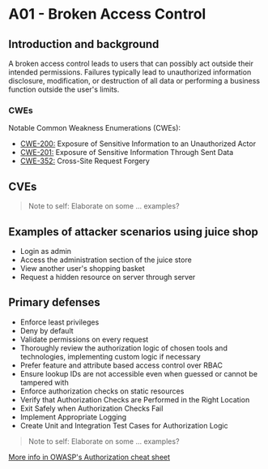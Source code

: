 # A01 - Broken Access Control

## Introduction and background

A broken access control leads to users that can possibly act outside their
intended permissions. Failures typically lead to unauthorized information
disclosure, modification, or destruction of all data or performing a business
function outside the user's limits.

### CWEs

Notable Common Weakness Enumerations (CWEs):

- [CWE-200:](https://cwe.mitre.org/data/definitions/200.html) Exposure of
Sensitive Information to an Unauthorized Actor
- [CWE-201:](https://cwe.mitre.org/data/definitions/201.html) Exposure of
Sensitive Information Through Sent Data
- [CWE-352:](https://cwe.mitre.org/data/definitions/352.html) Cross-Site
Request Forgery

## CVEs

>Note to self: Elaborate on some ... examples?

## Examples of attacker scenarios using juice shop

- Login as admin
- Access the administration section of the juice store
- View another user's shopping basket
- Request a hidden resource on server through server

## Primary defenses

- Enforce least privileges
- Deny by default
- Validate permissions on every request
- Thoroughly review the authorization logic of chosen tools and technologies,
implementing custom logic if necessary
- Prefer feature and attribute based access control over RBAC
- Ensure lookup IDs are not accessible even when guessed or cannot be
tampered with
- Enforce authorization checks on static resources
- Verify that Authorization Checks are Performed in the Right Location
- Exit Safely when Authorization Checks Fail
- Implement Appropriate Logging
- Create Unit and Integration Test Cases for Authorization Logic

>Note to self: Elaborate on some ... examples?

[More info in OWASP's Authorization cheat sheet](https://cheatsheetseries.owasp.org/cheatsheets/Authorization_Cheat_Sheet.html)
